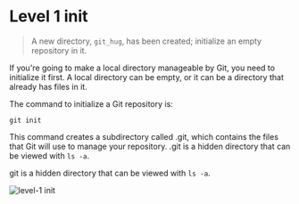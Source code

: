 
# Level 1 init

> A new directory, `git_hug`, has been created; initialize an empty repository
in it.

If you're going to make a local directory manageable by Git, you need to
initialize it first. A local directory can be empty, or it can be a directory
that already has files in it.

The command to initialize a Git repository is:

```shell
git init
```

This command creates a subdirectory called .git, which contains the files that
Git will use to manage your repository. .git is a hidden directory that can be
viewed with `ls -a`.

git is a hidden directory that can be viewed with `ls -a`.

![level-1 init](images/level-1-init.png)
